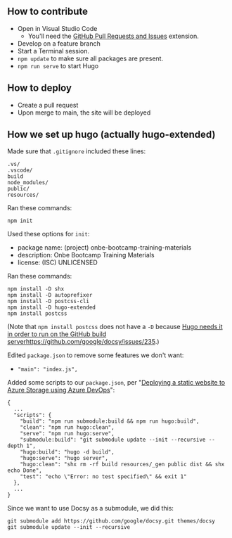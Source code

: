 ## How to contribute

 - Open in Visual Studio Code
   - You'll need the [GitHub Pull Requests and Issues](https://marketplace.visualstudio.com/items?itemName=GitHub.vscode-pull-request-github) extension.
 - Develop on a feature branch
 - Start a Terminal session.
 - `npm update` to make sure all packages are present.
 - `npm run serve` to start Hugo

## How to deploy

 - Create a pull request
 - Upon merge to main, the site will be deployed

## How we set up hugo (actually hugo-extended)

Made sure that `.gitignore` included these lines:

~~~
.vs/
.vscode/
build
node_modules/
public/
resources/
~~~

Ran these commands:

~~~
npm init
~~~

Used these options for `init`:
 - package name: (project) onbe-bootcamp-training-materials
 - description: Onbe Bootcamp Training Materials
 - license: (ISC) UNLICENSED

Ran these commands:

~~~
npm install -D shx
npm install -D autoprefixer
npm install -D postcss-cli
npm install -D hugo-extended
npm install postcss
~~~

(Note that `npm install postcss` does not have a `-D` because 
[Hugo needs it in order to run on the GitHub build server]()https://github.com/google/docsy/issues/235.)

Edited `package.json` to remove some features we don't want:
  - `"main": "index.js",`

Added some scripts to our `package.json`,
per "[Deploying a static website to Azure Storage using Azure DevOps](https://www.blogtrack.io/blog/powerful-blog-setup-with-hugo-and-npm/#polishing-the-project)":

    {
      ...
      "scripts": {
        "build": "npm run submodule:build && npm run hugo:build",
        "clean": "npm run hugo:clean",
        "serve": "npm run hugo:serve",
        "submodule:build": "git submodule update --init --recursive --depth 1",
        "hugo:build": "hugo -d build",
        "hugo:serve": "hugo server",
        "hugo:clean": "shx rm -rf build resources/_gen public dist && shx echo Done",
        "test": "echo \"Error: no test specified\" && exit 1"
      },
      ... 
    }

Since we want to use Docsy as a submodule, we did this:

~~~
git submodule add https://github.com/google/docsy.git themes/docsy
git submodule update --init --recursive
~~~

